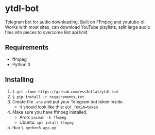 # ytdl-bot

Telegram bot for audio downloading. Built on FFmpeg and youtube-dl. Works with most sites, can download YouTube playlists, split large audio files into pieces to overcome Bot api limit.

## Requirements

- ffmpeg
- Python 3

## Installing

1. `$ git clone https://github.com/ess3nt1al/ytdl-bot`
2. `$ pip install -r requirements.txt`
3. Create file `.env` and put your Telegram bot token inside.
   - It should look like this: `BOT_TOKEN=token`
4. Make sure you have ffmpeg installed.
   - Arch: `pacman -S ffmpeg`
   - Ubuntu: `apt intall ffmpeg`
5. Run `$ python3 app.py`
